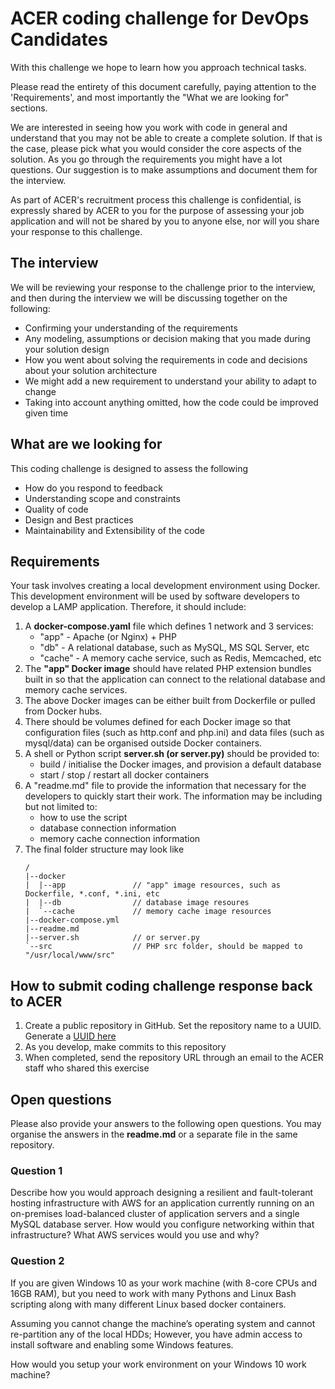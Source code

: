# ACER coding challenge for DevOps Candidates

With this challenge we hope to learn how you approach technical tasks.

Please read the entirety of this document carefully, paying attention to the 'Requirements', and most importantly the "What we are looking for" sections.

We are interested in seeing how you work with code in general and understand that you may not be able to create a complete solution. If that is the case, please pick what you would consider the core aspects of the solution. As you go through the requirements you might have a lot questions. Our suggestion is to make assumptions and document them for the interview.

As part of ACER's recruitment process this challenge is confidential, is expressly shared by ACER to you for the purpose of assessing your job application and will not be shared by you to anyone else, nor will you share your response to this challenge.

## The interview
We will be reviewing your response to the challenge prior to the interview, and then during the interview we will be discussing together on the following:
* Confirming your understanding of the requirements
* Any modeling, assumptions or decision making that you made during your solution design
* How you went about solving the requirements in code and decisions about your solution architecture
* We might add a new requirement to understand your ability to adapt to change
* Taking into account anything omitted, how the code could be improved given time

## What are we looking for
This coding challenge is designed to assess the following
* How do you respond to feedback
* Understanding scope and constraints
* Quality of code
* Design and Best practices
* Maintainability and Extensibility of the code

## Requirements
Your task involves creating a local development environment using Docker. This development environment will be used by software developers to develop a LAMP application. Therefore, it should include:
1. A **docker-compose.yaml** file which defines 1 network and 3 services:
   * "app" - Apache (or Nginx) + PHP
   * "db" - A relational database, such as MySQL, MS SQL Server, etc
   * "cache" - A memory cache service, such as Redis, Memcached, etc
2. The **"app" Docker image** should have related PHP extension bundles built in so that the application can connect to the relational database and memory cache services.
3. The above Docker images can be either built from Dockerfile or pulled from Docker hubs.
4. There should be volumes defined for each Docker image so that configuration files (such as http.conf and php.ini) and data files (such as mysql/data) can be organised outside Docker containers.
5. A shell or Python script **server.sh (or server.py)** should be provided to:
   * build / initialise the Docker images, and provision a default database
   * start / stop / restart all docker containers
6. A "readme.md" file to provide the information that necessary for the developers to quickly start their work. The information may be including but not limited to:
   * how to use the script
   * database connection information
   * memory cache connection information
7. The final folder structure may look like
    ```
    /
    |--docker
    |  |--app               // "app" image resources, such as Dockerfile, *.conf, *.ini, etc
    |  |--db                // database image resoures
    |  `--cache             // memory cache image resources
    |--docker-compose.yml
    |--readme.md
    |--server.sh            // or server.py
    `--src                  // PHP src folder, should be mapped to "/usr/local/www/src"
    ```

## How to submit coding challenge response back to ACER
1. Create a public repository in GitHub. Set the repository name to a UUID. Generate a [UUID here](https://www.uuidgenerator.net/)
2. As you develop, make commits to this repository
3. When completed, send the repository URL through an email to the ACER staff who shared this exercise

## Open questions
Please also provide your answers to the following open questions. You may organise the answers in the **readme.md** or a separate file in the same repository.
### Question 1
Describe how you would approach designing a resilient and fault-tolerant hosting infrastructure with AWS for an application currently running on an on-premises load-balanced cluster of application servers and a single MySQL database server. How would you configure networking within that infrastructure? What AWS services would you use and why?
### Question 2
If you are given Windows 10 as your work machine (with 8-core CPUs and 16GB RAM), but you need to work with many Pythons and Linux Bash scripting along with many different Linux based docker containers.

Assuming you cannot change the machine’s operating system and cannot re-partition any of the local HDDs; However, you have admin access to install software and enabling some Windows features.

How would you setup your work environment on your Windows 10 work machine? 
